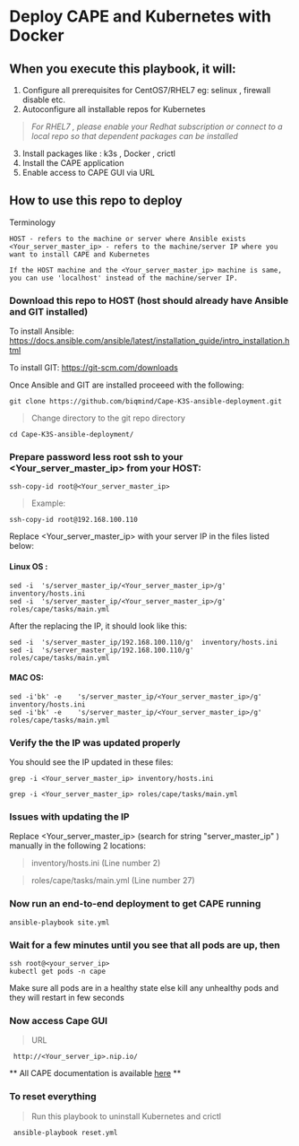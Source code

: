 # Deploy CAPE and Kubernetes with Docker


## When you execute this playbook, it will:

1. Configure all prerequisites for CentOS7/RHEL7 eg: selinux , firewall disable etc.
2. Autoconfigure all installable repos for Kubernetes
> *For RHEL7 , please enable your Redhat subscription or connect to a local repo so that dependent packages can be installed*
3. Install packages like : k3s , Docker , crictl
4. Install the CAPE application
5. Enable access to CAPE GUI via URL


## How to use this repo to deploy

Terminology
```
HOST - refers to the machine or server where Ansible exists
<Your_server_master_ip> - refers to the machine/server IP where you want to install CAPE and Kubernetes

If the HOST machine and the <Your_server_master_ip> machine is same, you can use 'localhost' instead of the machine/server IP.
```

### Download this repo to HOST (host should already have Ansible and GIT installed)

To install Ansible:  
https://docs.ansible.com/ansible/latest/installation_guide/intro_installation.html

To install GIT: 
https://git-scm.com/downloads

Once Ansible and GIT are installed proceeed with the following: 
```
git clone https://github.com/biqmind/Cape-K3S-ansible-deployment.git 
```
> Change directory to the git repo directory
```
cd Cape-K3S-ansible-deployment/
```

### Prepare password less root ssh to your <Your_server_master_ip> from your HOST:
```
ssh-copy-id root@<Your_server_master_ip>
```
> Example:
```
ssh-copy-id root@192.168.100.110 
```
Replace <Your_server_master_ip> with  your server IP in the files listed below:

#### Linux OS :
```
sed -i  's/server_master_ip/<Your_server_master_ip>/g'  inventory/hosts.ini
sed -i  's/server_master_ip/<Your_server_master_ip>/g'  roles/cape/tasks/main.yml
```

After the replacing the IP, it should look like this:
```
sed -i  's/server_master_ip/192.168.100.110/g'  inventory/hosts.ini 
sed -i  's/server_master_ip/192.168.100.110/g'  roles/cape/tasks/main.yml 
```

#### MAC OS:
```
sed -i'bk' -e    's/server_master_ip/<Your_server_master_ip>/g'  inventory/hosts.ini  
sed -i'bk' -e    's/server_master_ip/<Your_server_master_ip>/g' roles/cape/tasks/main.yml
```

### Verify the the IP was updated properly

You should see the IP updated in these files:
```
grep -i <Your_server_master_ip> inventory/hosts.ini  

grep -i <Your_server_master_ip> roles/cape/tasks/main.yml
```

### Issues with updating the IP

Replace <Your_server_master_ip> (search for string "server_master_ip" ) manually in the following 2 locations:

> inventory/hosts.ini  (Line number 2)

> roles/cape/tasks/main.yml (Line number 27)

### Now run an end-to-end deployment to get CAPE running
```
ansible-playbook site.yml
```

### Wait for a few minutes until you see that all pods are up, then
```
ssh root@<your_server_ip>
kubectl get pods -n cape
```
Make sure all pods are in a healthy state else kill any unhealthy pods and they will restart in few seconds

### Now access Cape GUI 

> URL
```
 http://<Your_server_ip>.nip.io/
```
** All CAPE documentation is available [here](https://docs.cape.sh/docs/) **

### To reset everything 

> Run this playbook to uninstall Kubernetes and crictl
```
 ansible-playbook reset.yml
```








